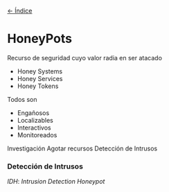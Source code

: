 [<- Índice](../SeguridadPerimetral.md)
# HoneyPots

Recurso de seguridad cuyo valor radia en ser atacado

- Honey Systems
- Honey Services
- Honey Tokens

Todos son

- Engañosos
- Localizables
- Interactivos
- Monitoreados

Investigación
Agotar recursos
Detección de Intrusos

### Detección de Intrusos

*IDH*: *Intrusion Detection Honeypot*